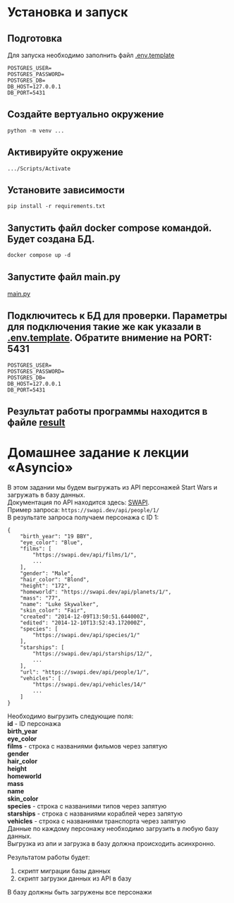 # Установка и запуск

## Подготовка

Для запуска необходимо заполнить файл [.env.template](env.template)
```
POSTGRES_USER=
POSTGRES_PASSWORD=
POSTGRES_DB=
DB_HOST=127.0.0.1
DB_PORT=5431
```

## Создайте вертуально окружение
```
python -m venv ...
```
## Активируйте окружение
```
.../Scripts/Activate
```
## Установите зависимости
```
pip install -r requirements.txt
```
## Запустить файл docker compose командой. Будет создана БД.
```
docker compose up -d
```
## Запустите файл main.py
[main.py](main.py)

## Подключитесь к БД для проверки. Параметры для подключения такие же как указали в [.env.template](env.template). Обратите внимение на PORT: 5431
```
POSTGRES_USER=
POSTGRES_PASSWORD=
POSTGRES_DB=
DB_HOST=127.0.0.1
DB_PORT=5431
```

## Результат работы программы находится в файле [result](result.csv)

#

# Домашнее задание к лекции «Asyncio»

В этом задании мы будем выгружать из API персонажей Start Wars и загружать в базу данных.<br>
Документация по API находится здесь: [SWAPI](https://swapi.dev/documentation#people). <br>
Пример запроса: `https://swapi.dev/api/people/1/` <br>
В результате запроса получаем персонажа с ID 1:
```
{
    "birth_year": "19 BBY",
    "eye_color": "Blue",
    "films": [
        "https://swapi.dev/api/films/1/",
        ...
    ],
    "gender": "Male",
    "hair_color": "Blond",
    "height": "172",
    "homeworld": "https://swapi.dev/api/planets/1/",
    "mass": "77",
    "name": "Luke Skywalker",
    "skin_color": "Fair",
    "created": "2014-12-09T13:50:51.644000Z",
    "edited": "2014-12-10T13:52:43.172000Z",
    "species": [
        "https://swapi.dev/api/species/1/"
    ],
    "starships": [
        "https://swapi.dev/api/starships/12/",
        ...
    ],
    "url": "https://swapi.dev/api/people/1/",
    "vehicles": [
        "https://swapi.dev/api/vehicles/14/"
        ...
    ]
}
```
Необходимо выгрузить cледующие поля:<br>
**id** - ID персонажа <br>
**birth_year** <br>
**eye_color** <br>
**films** - строка с названиями фильмов через запятую <br>
**gender** <br>
**hair_color** <br>
**height** <br>
**homeworld** <br>
**mass** <br>
**name** <br>
**skin_color** <br>
**species** - строка с названиями типов через запятую <br>
**starships** - строка с названиями кораблей через запятую <br>
**vehicles** - строка с названиями транспорта через запятую <br>
Данные по каждому персонажу необходимо загрузить в любую базу данных. <br>
Выгрузка из апи и загрузка в базу должна происходить асинхронно. <br>

Результатом работы будет: <br>
1) скрипт миграции базы данных <br>
2) скрипт загрузки данных из API в базу <br>

В базу должны быть загружены все персонажи
